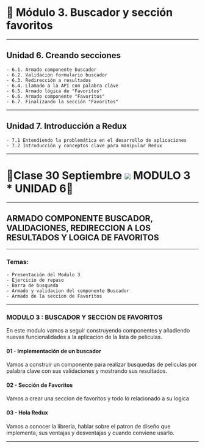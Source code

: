 # :star2: Módulo 3. Buscador y sección favoritos

---

## Unidad 6. Creando secciones
```
- 6.1. Armado componente buscador
- 6.2. Validación formulario buscador
- 6.3. Redirección a resultados
- 6.4. Llamado a la API con palabra clave
- 6.5. Armado lógica de "Favoritos"
- 6.6. Armado componente "Favoritos" 
- 6.7. Finalizando la sección "Favoritos"
```

---

## Unidad 7. Introducción a Redux
```
- 7.1 Entendiendo la problemática en el desarrollo de aplicaciones
- 7.2 Introducción y conceptos clave para manipular Redux
```

---

# :star2:Clase 30 Septiembre <img src="https://img.icons8.com/clouds/40/000000/react.png"/> MODULO 3 * UNIDAD 6:star2: 

---

## ARMADO COMPONENTE BUSCADOR, VALIDACIONES, REDIRECCION A LOS RESULTADOS Y LOGICA DE FAVORITOS

---

### Temas:

```
- Presentación del Modulo 3
- Ejercicio de repaso
- Barra de busqueda
- Armado y validacion del componente Buscador
- Armado de la seccion de Favoritos
```

---

### MODULO 3 : BUSCADOR Y SECCION DE FAVORITOS

En este modulo vamos a seguir construyendo componentes y añadiendo nuevas funcionalidades a la aplicacion de la lista de peliculas.

#### 01 - Implementación de un buscador

Vamos a construir un componente para realizar busquedas de peliculas por palabra clave con sus validaciones y mostrando sus resultados.


#### 02 - Sección de Favoritos

Vamos a crear una seccion de favoritos y todo lo relacionado a su logica


#### 03 - Hola Redux

Vamos a conocer la libreria, hablar sobre el patron de diseño que implementa, sus ventajas y desventajas y cuando conviene usarlo.

---
